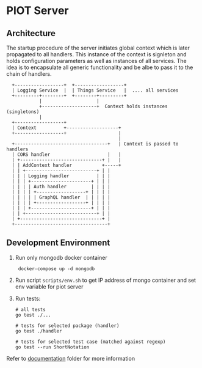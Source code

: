# PIOT Server

## Architecture

The startup procedure of the server initiates global context which is later
propagated to all handlers. This instance of the context is signleton and holds
configuration parameters as well as instances of all services. The idea is to
encapsulate all generic functionality and be albe to pass it to the chain of
handlers.

```
  +------------------+  +------------------+
  | Logging Service  |  | Things Service   |  .... all services
  +---------+--------+  +--------+---------+
            |                    |
            +--------------------+  Context holds instances (singletons)
            |
  +------------------+
  | Context          +-------------------+
  +------------------+                   |
                                         |
  +----------------------------------+   | Context is passed to handlers
  | CORS handler                     |   |
  | +------------------------------+ |   |
  | | AddContext handler           +-----+
  | | +--------------------------+ | |
  | | | Logging handler          | | |
  | | | +----------------------+ | | |
  | | | | Auth handler         | | | |
  | | | | +------------------+ | | | |
  | | | | | GraphQL handler  | | | | |
  | | | | +------------------+ | | | |
  | | | +----------------------+ | | |
  | | +--------------------------+ | |
  | +------------------------------+ |
  +----------------------------------+

```

## Development Environment

1. Run only mongodb docker container

   ```
    docker-compose up -d mongodb
   ```

2. Run script ``scripts/env.sh`` to get IP address of mongo container
   and set env variable for piot server

3. Run tests:

   ```
   # all tests
   go test ./...

   # tests for selected package (handler)
   go test ./handler

   # tests for selected test case (matched against regexp)
   go test --run ShortNotation

   ```

Refer to [documentation](doc) folder for more information
